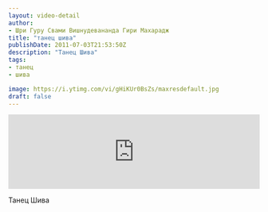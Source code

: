```yaml
---
layout: video-detail
author:
- Шри Гуру Свами Вишнудевананда Гири Махарадж
title: "танец шива"
publishDate: 2011-07-03T21:53:50Z
description: "Танец Шива"
tags: 
- танец
- шива

image: https://i.ytimg.com/vi/gHiKUr0BsZs/maxresdefault.jpg
draft: false
---
```


<iframe width="100%" src="https://www.youtube.com/embed/gHiKUr0BsZs" frameborder="0" allowfullscreen=""></iframe> 

 Танец Шива

  

 
